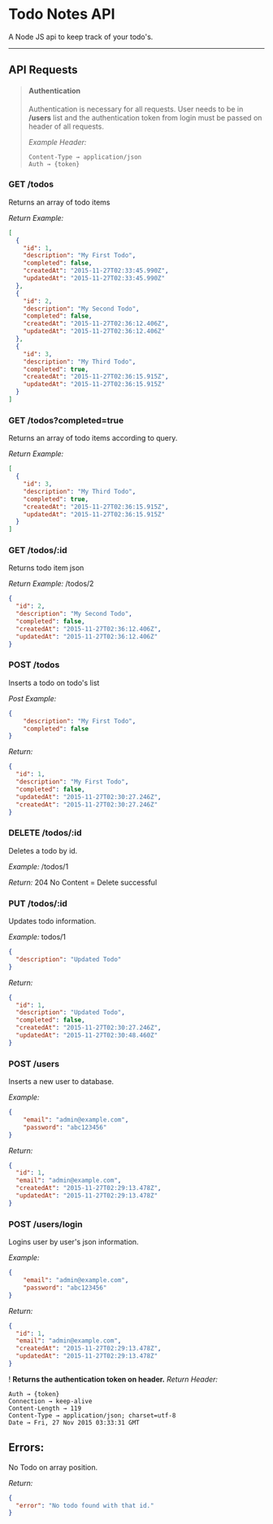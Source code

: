 
# Todo Notes API

A Node JS api to keep track of your todo's.

* * *

## API Requests

> #### Authentication
> Authentication is necessary for all requests. User needs to be in **/users** list and the authentication token from login must be passed on header of all requests.
>
> *Example Header:*
> ```
> Content-Type → application/json
> Auth → {token}
> ```

### GET /todos
Returns an array of todo items

*Return Example:*
```json
[
  {
    "id": 1,
    "description": "My First Todo",
    "completed": false,
    "createdAt": "2015-11-27T02:33:45.990Z",
    "updatedAt": "2015-11-27T02:33:45.990Z"
  },
  {
    "id": 2,
    "description": "My Second Todo",
    "completed": false,
    "createdAt": "2015-11-27T02:36:12.406Z",
    "updatedAt": "2015-11-27T02:36:12.406Z"
  },
  {
    "id": 3,
    "description": "My Third Todo",
    "completed": true,
    "createdAt": "2015-11-27T02:36:15.915Z",
    "updatedAt": "2015-11-27T02:36:15.915Z"
  }
]
```

### GET /todos?completed=true
Returns an array of todo items according to query.

*Return Example:*
```json
[
  {
    "id": 3,
    "description": "My Third Todo",
    "completed": true,
    "createdAt": "2015-11-27T02:36:15.915Z",
    "updatedAt": "2015-11-27T02:36:15.915Z"
  }
]
```

### GET /todos/:id
Returns todo item json

*Return Example:* /todos/2
```json
{
  "id": 2,
  "description": "My Second Todo",
  "completed": false,
  "createdAt": "2015-11-27T02:36:12.406Z",
  "updatedAt": "2015-11-27T02:36:12.406Z"
}
```

### POST /todos
Inserts a todo on todo's list

*Post Example:*
```json
{
    "description": "My First Todo",
    "completed": false
}
```
*Return:*
```json
{
  "id": 1,
  "description": "My First Todo",
  "completed": false,
  "updatedAt": "2015-11-27T02:30:27.246Z",
  "createdAt": "2015-11-27T02:30:27.246Z"
}
```

### DELETE /todos/:id
Deletes a todo by id.

*Example:* /todos/1

*Return:* 204 No Content = Delete successful

### PUT **/todos/:id**
Updates todo information.

*Example:* todos/1
```json
{
  "description": "Updated Todo"
}
```
*Return:*
```json
{
  "id": 1,
  "description": "Updated Todo",
  "completed": false,
  "createdAt": "2015-11-27T02:30:27.246Z",
  "updatedAt": "2015-11-27T02:30:48.460Z"
}
```

### POST /users
Inserts a new user to database.

*Example:*
```json
{
    "email": "admin@example.com",
    "password": "abc123456"
}
```
*Return:*
```json
{
  "id": 1,
  "email": "admin@example.com",
  "createdAt": "2015-11-27T02:29:13.478Z",
  "updatedAt": "2015-11-27T02:29:13.478Z"
}
```

### POST /users/login
Logins user by user's json information.

*Example:*
```json
{
    "email": "admin@example.com",
    "password": "abc123456"
}
```
*Return:*
```json
{
  "id": 1,
  "email": "admin@example.com",
  "createdAt": "2015-11-27T02:29:13.478Z",
  "updatedAt": "2015-11-27T02:29:13.478Z"
}
```
! **Returns the authentication token on header.**
*Return Header:*
```
Auth → {token}
Connection → keep-alive
Content-Length → 119
Content-Type → application/json; charset=utf-8
Date → Fri, 27 Nov 2015 03:33:31 GMT
```

## Errors:

No Todo on array position.

*Return:*
```json
{
  "error": "No todo found with that id."
}
```
